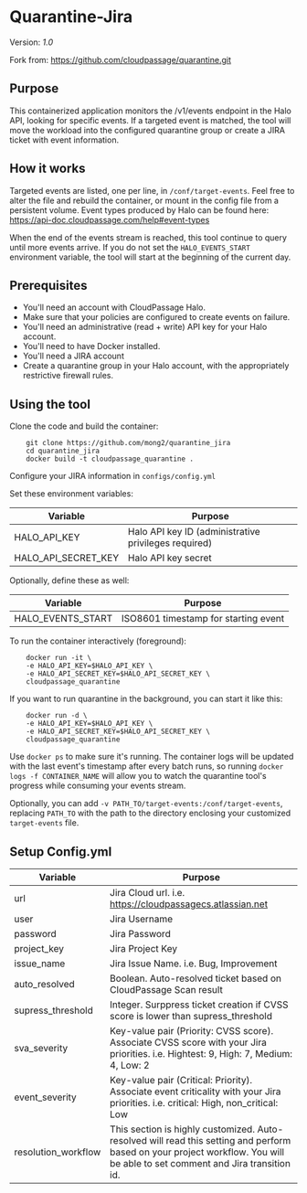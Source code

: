 # Quarantine-Jira

Version: *1.0*

Fork from: https://github.com/cloudpassage/quarantine.git

## Purpose
This containerized application monitors the /v1/events endpoint in the Halo API,
looking for specific events.  If a targeted event is matched, the tool will
move the workload into the configured quarantine group or create a JIRA ticket with
event information.

## How it works
Targeted events are listed, one per line, in `/conf/target-events`.  Feel free
to alter the file and rebuild the container, or mount in the config file from a
persistent volume.  Event types produced by Halo can be found here:
https://api-doc.cloudpassage.com/help#event-types

When the end of the events stream is reached, this tool continue to query
until more events arrive.  If you do not set the `HALO_EVENTS_START`
environment variable, the tool will start at the beginning of the current day.

## Prerequisites

* You'll need an account with CloudPassage Halo.
* Make sure that your policies are configured to create events on failure.
* You'll need an administrative (read + write) API key for your Halo account.
* You'll need to have Docker installed.
* You'll need a JIRA account
* Create a quarantine group in your Halo account, with the appropriately
restrictive firewall rules.


## Using the tool
Clone the code and build the container:

        git clone https://github.com/mong2/quarantine_jira
        cd quarantine_jira
        docker build -t cloudpassage_quarantine .

Configure your JIRA information in `configs/config.yml`

Set these environment variables:

| Variable            | Purpose                                              |
|---------------------|------------------------------------------------------|
| HALO_API_KEY        | Halo API key ID (administrative privileges required) |
| HALO_API_SECRET_KEY | Halo API key secret                                  |


Optionally, define these as well:

| Variable            | Purpose                                   |
|---------------------|-------------------------------------------|
| HALO_EVENTS_START   | ISO8601 timestamp for starting event      |


To run the container interactively (foreground):

        docker run -it \
        -e HALO_API_KEY=$HALO_API_KEY \
        -e HALO_API_SECRET_KEY=$HALO_API_SECRET_KEY \
        cloudpassage_quarantine


If you want to run quarantine in the background, you can start it like this:

        docker run -d \
        -e HALO_API_KEY=$HALO_API_KEY \
        -e HALO_API_SECRET_KEY=$HALO_API_SECRET_KEY \
        cloudpassage_quarantine


Use `docker ps` to make sure it's running.  The container logs will be updated
with the last event's timestamp after every batch runs, so running
`docker logs -f CONTAINER_NAME` will allow you to watch the quarantine tool's
progress while consuming your events stream.


Optionally, you can add `-v PATH_TO/target-events:/conf/target-events`,
replacing `PATH_TO` with the path to the directory enclosing your customized
`target-events` file.

## Setup Config.yml
| Variable            | Purpose                                                  |
|---------------------|-----------------------------------------    |
| url                 | Jira Cloud url. i.e. https://cloudpassagecs.atlassian.net|
| user                | Jira Username                                                          |
| password            | Jira Password                                                     |
| project_key         | Jira Project Key                                                      |
| issue_name          | Jira Issue Name. i.e. Bug, Improvement                                                     |
| auto_resolved       | Boolean. Auto-resolved ticket based on CloudPassage Scan result                                                     |
| supress_threshold   | Integer. Surppress ticket creation if CVSS score is lower than supress_threshold                                                  |
| sva_severity        | Key-value pair (Priority: CVSS score). Associate CVSS score with your Jira priorities. i.e. Hightest: 9, High: 7, Medium: 4, Low: 2                                                      |
| event_severity      | Key-value pair (Critical: Priority). Associate event criticality with your Jira priorities. i.e. critical: High, non_critical: Low                                                     |
| resolution_workflow | This section is highly customized. Auto-resolved will read this setting and perform based on your project workflow. You will be able to set comment and Jira transition id.                                                     |


<!---
#CPTAGS:community-supported automation
#TBICON:images/python_icon.png
-->
